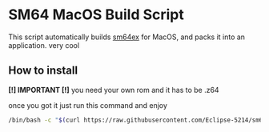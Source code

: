 # SM64 MacOS Build Script

This script automatically builds [sm64ex](https://github.com/sm64pc/sm64ex) for MacOS, and packs it into an application. very cool

## How to install

**\[!\] IMPORTANT \[!\]**
you need your own rom and it has to be .z64

once you got it just run this command and enjoy

```bash
/bin/bash -c "$(curl https://raw.githubusercontent.com/Eclipse-5214/sm64-MacOS/main/sm64/sm64-MacOS.sh)"
```
